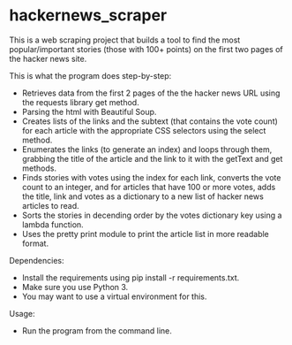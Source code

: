 # hackernews_scraper

This is a web scraping project that builds a tool to find the most popular/important stories (those with 100+ points) on the first two pages of the hacker news site.

This is what the program does step-by-step:
  - Retrieves data from the first 2 pages of the the hacker news URL using the requests library get method.
  - Parsing the html with Beautiful Soup.
  - Creates lists of the links and the subtext (that contains the vote count) for each article with the appropriate CSS selectors using the select method.
  - Enumerates the links (to generate an index) and loops through them, grabbing the title of the article and the link to it with the getText and get methods.
  - Finds stories with votes using the index for each link, converts the vote count to an integer, and for articles that have 100 or more votes, adds the title, link and votes as a dictionary to a new list of hacker news articles to read.
  - Sorts the stories in decending order by the votes dictionary key using a lambda function. 
  - Uses the pretty print module to print the article list in more readable format.


Dependencies:
  - Install the requirements using pip install -r requirements.txt.
  - Make sure you use Python 3.
  - You may want to use a virtual environment for this.


Usage:
  - Run the program from the command line.
